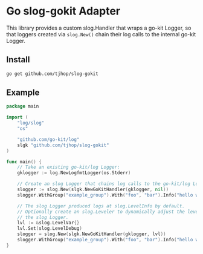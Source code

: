 # Go slog-gokit Adapter

This library provides a custom slog.Handler that wraps a go-kit Logger, so that loggers created via `slog.New()` chain their log calls to the internal go-kit Logger.

## Install

```bash
go get github.com/tjhop/slog-gokit
```

## Example

```go
package main

import (
	"log/slog"
	"os"

	"github.com/go-kit/log"
	slgk "github.com/tjhop/slog-gokit"
)

func main() {
	// Take an existing go-kit/log Logger:
	gklogger := log.NewLogfmtLogger(os.Stderr)

	// Create an slog Logger that chains log calls to the go-kit/log Logger:
	slogger := slog.New(slgk.NewGoKitHandler(gklogger, nil))
	slogger.WithGroup("example_group").With("foo", "bar").Info("hello world")

	// The slog Logger produced logs at slog.LevelInfo by default.
	// Optionally create an slog.Leveler to dynamically adjust the level of
	// the slog Logger.
	lvl := &slog.LevelVar{}
	lvl.Set(slog.LevelDebug)
	slogger = slog.New(slgk.NewGoKitHandler(gklogger, lvl))
	slogger.WithGroup("example_group").With("foo", "bar").Info("hello world")
}
```
